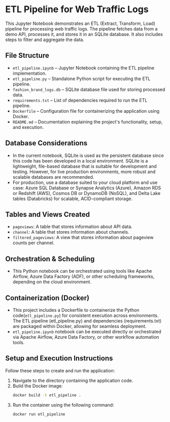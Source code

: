 # ETL Pipeline for Web Traffic Logs

This Jupyter Notebook demonstrates an ETL (Extract, Transform, Load) pipeline for processing web traffic logs. The pipeline fetches data from a demo API, processes it, and stores it in an SQLite database. It also includes steps to filter and aggregate the data.

## File Structure

- `etl_pipeline.ipynb` – Jupyter Notebook containing the ETL pipeline implementation.
- `etl_pipeline.py` – Standalone Python script for executing the ETL pipeline.
- `fashion_brand_logs.db` – SQLite database file used for storing processed data.
- `requirements.txt` – List of dependencies required to run the ETL pipeline.
- `Dockerfile` – Configuration file for containerizing the application using Docker.
- `README.md` – Documentation explaining the project's functionality, setup, and execution.

## Database Considerations

- In the current notebook, SQLite is used as the persistent database since this code has been developed in a local environment. SQLite is a lightweight, file-based database that is suitable for development and testing. However, for live production environments, more robust and scalable databases are recommended.
-  For production, use a database suited to your cloud platform and use case: Azure SQL Database or Synapse Analytics (Azure), Amazon RDS or Redshift (AWS), Cosmos DB or DynamoDB (NoSQL), and Delta Lake tables (Databricks) for scalable, ACID-compliant storage.


## Tables and Views Created
- `pageviews`: A table that stores information about API data.
- `channel`: A table that stores information about channels.
- `filtered_pageviews`: A view that stores information about pageview counts per channel.

## Orchestration & Scheduling
- This Python notebook can be orchestrated using tools like Apache Airflow, Azure Data Factory (ADF), or other scheduling frameworks, depending on the cloud environment. 

## Containerization (Docker)
- This project includes a Dockerfile to containerize the Python code(`etl_pipeline.py`) for consistent execution across environments. The ETL pipeline (etl_pipeline.py) and dependencies (requirements.txt) are packaged within Docker, allowing for seamless deployment.
- `etl_pipeline.ipynb` notebook can be executed directly or orchestrated via Apache Airflow, Azure Data Factory, or other workflow automation tools. 

## Setup and Execution Instructions

Follow these steps to create and run the application:

1. Navigate to the directory containing the application code.
2. Build the Docker image:
    ```sh
    docker build -t etl_pipeline .
    ```
3. Run the container using the following command:
    ```sh
    docker run etl_pipeline
    ```
